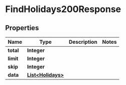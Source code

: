 

# FindHolidays200Response


## Properties

| Name | Type | Description | Notes |
|------------ | ------------- | ------------- | -------------|
|**total** | **Integer** |  |  |
|**limit** | **Integer** |  |  |
|**skip** | **Integer** |  |  |
|**data** | [**List&lt;Holidays&gt;**](Holidays.md) |  |  |



